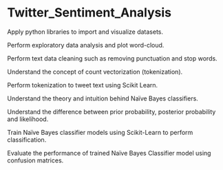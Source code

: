 # Twitter_Sentiment_Analysis
Apply python libraries to import and visualize datasets. 


Perform exploratory data analysis and plot word-cloud. 


Perform text data cleaning such as removing punctuation and stop words. 


Understand the concept of count vectorization (tokenization).  


Perform tokenization to tweet text using Scikit Learn.  


Understand the theory and intuition behind Naïve Bayes classifiers.  


Understand the difference between prior probability, posterior probability and likelihood. 


Train Naïve Bayes classifier models using Scikit-Learn to perform classification.  


Evaluate the performance of trained Naïve Bayes Classifier model using confusion matrices.        

